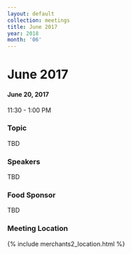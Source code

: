 ```yaml
---
layout: default
collection: meetings
title: June 2017
year: 2018
month: '06'
---
```


# June 2017

#### June 20, 2017
11:30 - 1:00 PM

### Topic

TBD

### Speakers

TBD

### Food Sponsor
TBD

### Meeting Location
{% include merchants2_location.html %}

